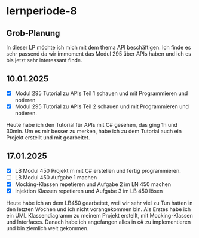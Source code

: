 # lernperiode-8

## Grob-Planung

In dieser LP möchte ich mich mit dem thema API beschäftigen. Ich finde es sehr passend da wir immoment das Modul 295 über APIs haben und ich es bis jetzt sehr interessant finde.

## 10.01.2025

- [x] Modul 295 Tutorial zu APIs Teil 1 schauen und mit Programmieren und notieren
- [x] Modul 295 Tutorial zu APIs Teil 2 schauen und mit Programmieren und notieren.

Heute habe ich den Tutorial für APIs mit C# gesehen, das ging 1h und 30min. Um es mir besser zu merken, habe ich zu dem Tutorial auch ein Projekt erstellt und mit gearbeitet.

## 17.01.2025

- [x] LB Modul 450 Projekt m mit C# erstellen und fertig programmieren.
- [ ] LB Modul 450 Aufgabe 1 machen
- [x] Mocking-Klassen repetieren und Aufgabe 2 im LN 450 machen
- [x] Injektion Klassen repetieren und Aufgabe 3 im LB 450 lösen

Heute habe ich an dem LB450 gearbeitet, weil wir sehr viel zu Tun hatten in den letzten Wochen und ich nicht vorangekommen bin. Als Erstes habe ich ein UML Klassendiagramm zu meinem Projekt erstellt, mit Mocking-Klassen und Interfaces. Danach habe ich angefangen alles in c# zu implementieren und bin ziemlich weit gekommen.
